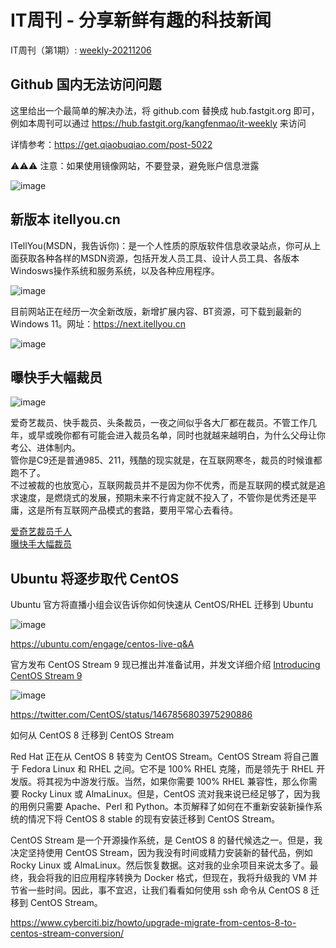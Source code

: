 # IT周刊 - 分享新鲜有趣的科技新闻

IT周刊（第1期）: [weekly-20211206](weekly-20211206.md)

## Github 国内无法访问问题

这里给出一个最简单的解决办法，将 github.com 替换成 hub.fastgit.org 即可，例如本周刊可以通过 https://hub.fastgit.org/kangfenmao/it-weekly 来访问  

详情参考：https://get.qiaobuqiao.com/post-5022  

⚠️⚠️⚠️ 注意：如果使用镜像网站，不要登录，避免账户信息泄露

![image](https://user-images.githubusercontent.com/8253512/145137280-cfc55367-95ae-4bf5-91ae-f4a45cce0fcb.png)

## 新版本 itellyou.cn

ITellYou(MSDN，我告诉你)：是一个人性质的原版软件信息收录站点，你可从上面获取各种各样的MSDN资源，包括开发人员工具、设计人员工具、各版本Windosws操作系统和服务系统，以及各种应用程序。

![image](https://user-images.githubusercontent.com/8253512/145138539-9a981ea6-3e1f-45ae-9f5a-ddd1c296ce17.png)

目前网站正在经历一次全新改版，新增扩展内容、BT资源，可下载到最新的 Windows 11。网址：https://next.itellyou.cn

![image](https://user-images.githubusercontent.com/8253512/145138352-f70f9644-41bb-4500-8137-487ced116cbb.png)

## 曝快手大幅裁员

![image](https://user-images.githubusercontent.com/8253512/145141823-31f74a2e-1bc7-4dde-ae26-f0b500f798e6.png)

爱奇艺裁员、快手裁员、头条裁员，一夜之间似乎各大厂都在裁员。不管工作几年，或早或晚你都有可能会进入裁员名单，同时也就越来越明白，为什么父母让你考公、进体制内。  
管你是C9还是普通985、211，残酷的现实就是，在互联网寒冬，裁员的时候谁都跑不了。  
不过被裁的也放宽心，互联网裁员并不是因为你不优秀，而是互联网的模式就是追求速度，是燃烧式的发展，预期未来不行肯定就不投入了，不管你是优秀还是平庸，这是所有互联网产品模式的套路，要用平常心去看待。  

[爱奇艺裁员千人](https://www.thepaper.cn/newsDetail_forward_15656767)  
[曝快手大幅裁员](https://www.163.com/dy/article/GQKV5G5J0519QQUP.html)

## Ubuntu 将逐步取代 CentOS

Ubuntu 官方将直播小组会议告诉你如何快速从 CentOS/RHEL 迁移到 Ubuntu

![image](https://user-images.githubusercontent.com/8253512/145144296-373656d5-bc45-4b54-86aa-57a4ab5664ae.png)

https://ubuntu.com/engage/centos-live-q&A

官方发布 CentOS Stream 9 现已推出并准备试用，并发文详细介绍 [Introducing CentOS Stream 9](https://blog.centos.org/2021/12/introducing-centos-stream-9/)

![image](https://user-images.githubusercontent.com/8253512/145144463-37f08e50-8cc4-449a-a8d4-85cff7f9709b.png)

https://twitter.com/CentOS/status/1467856803975290886

如何从 CentOS 8 迁移到 CentOS Stream

Red Hat 正在从 CentOS 8 转变为 CentOS Stream。CentOS Stream 将自己置于 Fedora Linux 和 RHEL 之间。它不是 100% RHEL 克隆，而是领先于 RHEL 开发版。将其视为中游发行版。当然，如果你需要 100% RHEL 兼容性，那么你需要 Rocky Linux 或 AlmaLinux。但是，CentOS 流对我来说已经足够了，因为我的用例只需要 Apache、Perl 和 Python。本页解释了如何在不重新安装新操作系统的情况下将 CentOS 8 stable 的现有安装迁移到 CentOS Stream。

CentOS Stream 是一个开源操作系统，是 CentOS 8 的替代候选之一。但是，我决定坚持使用 CentOS Stream，因为我没有时间或精力安装新的替代品，例如 Rocky Linux 或 AlmaLinux。然后恢复数据。这对我的业余项目来说太多了。最终，我会将我的旧应用程序转换为 Docker 格式，但现在，我将升级我的 VM 并节省一些时间。因此，事不宜迟，让我们看看如何使用 ssh 命令从 CentOS 8 迁移到 CentOS Stream。

https://www.cyberciti.biz/howto/upgrade-migrate-from-centos-8-to-centos-stream-conversion/

